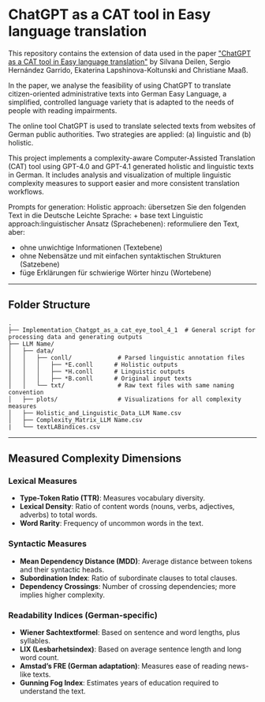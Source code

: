 

# ChatGPT as a CAT tool in Easy language translation

This repository contains the extension of data used in the paper ["ChatGPT as a CAT tool in Easy language translation"](https://arxiv.org/pdf/2308.11563) by Silvana Deilen, Sergio Hernández Garrido, Ekaterina Lapshinova-Koltunski and Christiane Maaß.

In the paper, we analyse the feasibility of using ChatGPT to translate citizen-oriented administrative texts into German Easy Language, a simplified, controlled language variety that is adapted to the needs of people with reading impairments.

The online tool ChatGPT is used to translate selected texts from websites of German public authorities. Two strategies are applied: (a) linguistic and (b) holistic.

This project implements a complexity-aware Computer-Assisted Translation (CAT) tool using GPT-4.0 and GPT-4.1 generated holistic and linguistic texts in German. It includes analysis and visualization of multiple linguistic complexity measures to support easier and more consistent translation workflows.

Prompts for generation:
Holistic approach: übersetzen Sie den folgenden Text in die Deutsche Leichte Sprache: + base text
Linguistic approach:linguistischer Ansatz (Sprachebenen): reformuliere den Text, aber:
- ohne unwichtige Informationen (Textebene)
- ohne Nebensätze und mit einfachen syntaktischen Strukturen (Satzebene)
- füge Erklärungen für schwierige Wörter hinzu (Wortebene)

---
## Folder Structure

```plaintext
.
├── Implementation_Chatgpt_as_a_cat_eye_tool_4_1  # General script for processing data and generating outputs       
├── LLM Name/
│   ├── data/
│   │   ├── conll/             # Parsed linguistic annotation files
│   │   │   ├── *E.conll      # Holistic outputs
│   │   │   ├── *H.conll      # Linguistic outputs
│   │   │   ├── *B.conll      # Original input texts
│   │   └── txt/               # Raw text files with same naming convention
│   ├── plots/                 # Visualizations for all complexity measures
│   ├── Holistic_and_Linguistic_Data_LLM Name.csv
│   ├── Complexity_Matrix_LLM Name.csv
|   └── textLABindices.csv
````

---




## Measured Complexity Dimensions

### Lexical Measures

* **Type-Token Ratio (TTR)**: Measures vocabulary diversity.
* **Lexical Density**: Ratio of content words (nouns, verbs, adjectives, adverbs) to total words.
* **Word Rarity**: Frequency of uncommon words in the text.

### Syntactic Measures

* **Mean Dependency Distance (MDD)**: Average distance between tokens and their syntactic heads.
* **Subordination Index**: Ratio of subordinate clauses to total clauses.
* **Dependency Crossings**: Number of crossing dependencies; more implies higher complexity.

### Readability Indices (German-specific)

* **Wiener Sachtextformel**: Based on sentence and word lengths, plus syllables.
* **LIX (Lesbarhetsindex)**: Based on average sentence length and long word count.
* **Amstad’s FRE (German adaptation)**: Measures ease of reading news-like texts.
* **Gunning Fog Index**: Estimates years of education required to understand the text.

